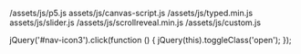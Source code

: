 
<script src="{{site.baseurl}}/assets/js/jquery-2.2.4.min.js"></script>
<script src="http://cdnjs.cloudflare.com/ajax/libs/modernizr/2.8.2/modernizr.js"></script>
<script src="{{site.baseurl}}/assets/highlight/highlight.pack.js"></script>
<script>
  hljs.initHighlightingOnLoad();
</script>


/assets/js/p5.js
assets/js/canvas-script.js
/assets/js/typed.min.js
assets/js/slider.js
/assets/js/scrollreveal.min.js
/assets/js/custom.js

jQuery('#nav-icon3').click(function () {
  jQuery(this).toggleClass('open');
});





<link href="{{site.baseurl}}/assets/css/font-awesome.min.css" rel="stylesheet">
<link rel="stylesheet" href="{{site.baseurl}}/assets/css/main.css">
<link rel="stylesheet" href="{{site.baseurl}}/assets/highlight/agate.css">
